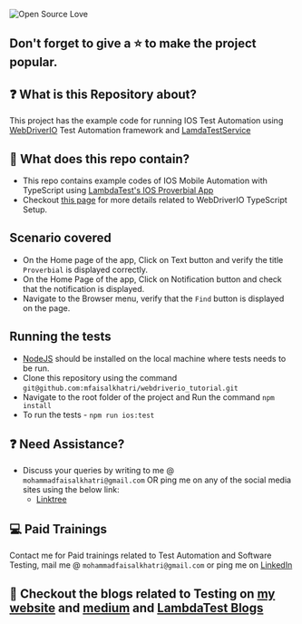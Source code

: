 ![Open Source Love](https://badges.frapsoft.com/os/v1/open-source.svg?v=103)

## Don't forget to give a :star: to make the project popular.

## :question: What is this Repository about?

This project has the example code for running IOS Test Automation using [WebDriverIO](https://webdriver.io/) Test Automation framework and [LamdaTestService](https://webdriver.io/docs/wdio-lambdatest-service/)

## :briefcase: What does this repo contain?
- This repo contains example codes of IOS Mobile Automation with TypeScript using [LambdaTest's IOS Proverbial App](https://prod-mobile-artefacts.lambdatest.com/assets/docs/proverbial_ios.ipa) 
- Checkout [this page](https://webdriver.io/docs/typescript/) for more details related to WebDriverIO TypeScript Setup.

## Scenario covered
- On the Home page of the app, Click on Text button and verify the title `Proverbial` is displayed correctly.
- On the Home Page of the app, Click on Notification button and check that the notification is displayed. 
- Navigate to the Browser menu, verify that the `Find` button is displayed on the page.

## Running the tests 
- [NodeJS](https://nodejs.org/en/download/) should be installed on the local machine where tests needs to be run.
- Clone this repository using the command `git@github.com:mfaisalkhatri/webdriverio_tutorial.git`
- Navigate to the root folder of the project and Run the command `npm install`
- To run the tests - `npm run ios:test` 

## :question: Need Assistance?

- Discuss your queries by writing to me @ `mohammadfaisalkhatri@gmail.com`
  OR ping me on any of the social media sites using the below link:
   - [Linktree](https://linktr.ee/faisalkhatri)

## :computer: Paid Trainings

Contact me for Paid trainings related to Test Automation and Software Testing, 
mail me @ `mohammadfaisalkhatri@gmail.com` or ping me on [LinkedIn](https://www.linkedin.com/in/faisalkhatri/)

## :thought_balloon: Checkout the blogs related to Testing on [my website](https://mfaisalkhatri.github.io) and [medium](https://medium.com/@iamfaisalkhatri) and [LambdaTest Blogs](https://www.lambdatest.com/blog/author/mfaisalkhatri/)